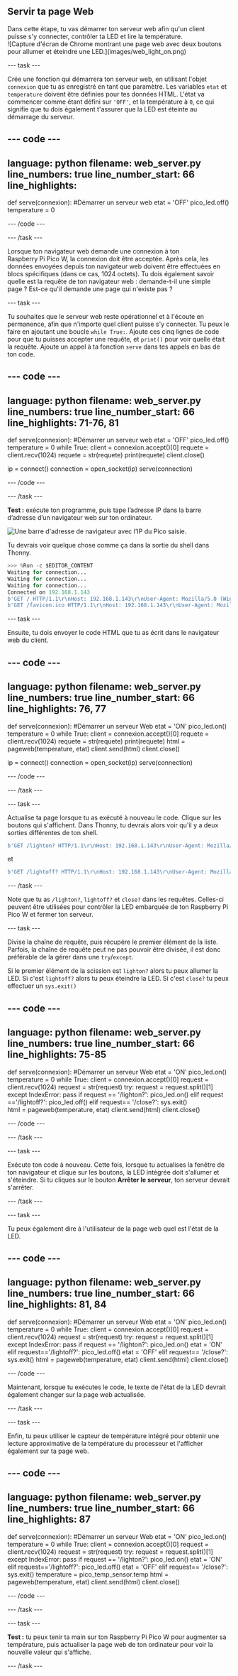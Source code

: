 ## Servir ta page Web

<div style="display: flex; flex-wrap: wrap">
<div style="flex-basis: 200px; flex-grow: 1; margin-right: 15px;">
Dans cette étape, tu vas démarrer ton serveur web afin qu'un client puisse s'y connecter, contrôler ta LED et lire la température.
</div>
<div>
![Capture d'écran de Chrome montrant une page web avec deux boutons pour allumer et éteindre une LED.](images/web_light_on.png)
</div>
</div>

\--- task ---

Crée une fonction qui démarrera ton serveur web, en utilisant l'objet `connexion` que tu as enregistré en tant que paramètre. Les variables `etat` et `temperature` doivent être définies pour tes données HTML. L'état va commencer comme étant défini sur `'OFF'`, et la température à `0`, ce qui signifie que tu dois également t'assurer que la LED est éteinte au démarrage du serveur.

## --- code ---

language: python
filename: web_server.py
line_numbers: true
line_number_start: 66
line_highlights:
-----------------------------------------------------

def serve(connexion):
\#Démarrer un serveur web
etat = 'OFF'
pico_led.off()
temperature = 0

\--- /code ---

\--- /task ---

Lorsque ton navigateur web demande une connexion à ton Raspberry Pi Pico W, la connexion doit être acceptée. Après cela, les données envoyées depuis ton navigateur web doivent être effectuées en blocs spécifiques (dans ce cas, 1024 octets). Tu dois également savoir quelle est la requête de ton navigateur web : demande-t-il une simple page ? Est-ce qu'il demande une page qui n'existe pas ?

\--- task ---

Tu souhaites que le serveur web reste opérationnel et à l'écoute en permanence, afin que n'importe quel client puisse s'y connecter. Tu peux le faire en ajoutant une boucle `while True:`. Ajoute ces cinq lignes de code pour que tu puisses accepter une requête, et `print()` pour voir quelle était la requête. Ajoute un appel à ta fonction `serve` dans tes appels en bas de ton code.

## --- code ---

language: python
filename: web_server.py
line_numbers: true
line_number_start: 66
line_highlights: 71-76, 81
---------------------------------------------------------------

def serve(connexion):
\#Démarrer un serveur web
etat = 'OFF'
pico_led.off()
temperature = 0
while True:
client = connexion.accept()[0]
requete = client.recv(1024)
requete = str(requete)
print(requete)
client.close()

ip = connect()
connection = open_socket(ip)
serve(connection)

\--- /code ---

\--- /task ---

**Test :** exécute ton programme, puis tape l’adresse IP dans la barre d’adresse d’un navigateur web sur ton ordinateur.

![Une barre d'adresse de navigateur avec l'IP du Pico saisie.](images/browser_ip.png)

Tu devrais voir quelque chose comme ça dans la sortie du shell dans Thonny.

```python
>>> %Run -c $EDITOR_CONTENT
Waiting for connection...
Waiting for connection...
Waiting for connection...
Connected on 192.168.1.143
b'GET / HTTP/1.1\r\nHost: 192.168.1.143\r\nUser-Agent: Mozilla/5.0 (Windows NT 10.0; Win64; x64; rv:101.0) Gecko/20100101 Firefox/101.0\r\nAccept: text/html,application/xhtml+xml,application/xml;q=0.9,image/avif,image/webp,*/*;q=0.8\r\nAccept-Language: en-GB,en;q=0.5\r\nAccept-Encoding: gzip, deflate\r\nConnection: keep-alive\r\nUpgrade-Insecure-Requests: 1\r\n\r\n'
b'GET /favicon.ico HTTP/1.1\r\nHost: 192.168.1.143\r\nUser-Agent: Mozilla/5.0 (Windows NT 10.0; Win64; x64; rv:101.0) Gecko/20100101 Firefox/101.0\r\nAccept: image/avif,image/webp,*/*\r\nAccept-Language: en-GB,en;q=0.5\r\nAccept-Encoding: gzip, deflate\r\nConnection: keep-alive\r\nReferer: http://192.168.1.143/\r\n\r\n'
```

\--- task ---

Ensuite, tu dois envoyer le code HTML que tu as écrit dans le navigateur web du client.

## --- code ---

language: python
filename: web_server.py
line_numbers: true
line_number_start: 66
line_highlights: 76, 77
------------------------------------------------------------

def serve(connexion):
\#Démarrer un serveur Web
etat = 'ON'
pico_led.on()
temperature = 0
while True:
client = connexion.accept()[0]
requete = client.recv(1024)
requete = str(requete)
print(requete)
html = pageweb(temperature, etat)
client.send(html)
client.close()

ip = connect()
connection = open_socket(ip)
serve(connection)

\--- /code ---

\--- /task ---

\--- task ---

Actualise ta page lorsque tu as exécuté à nouveau le code. Clique sur les boutons qui s'affichent. Dans Thonny, tu devrais alors voir qu'il y a deux sorties différentes de ton shell.

```python
b'GET /lighton? HTTP/1.1\r\nHost: 192.168.1.143\r\nUser-Agent: Mozilla/5.0 (Windows NT 10.0; Win64; x64; rv:101.0) Gecko/20100101 Firefox/101.0\r\nAccept: text/html,application/xhtml+xml,application/xml;q=0.9,image/avif,image/webp,*/*;q=0.8\r\nAccept-Language: en-GB,en;q=0.5\r\nAccept-Encoding: gzip, deflate\r\nConnection: keep-alive\r\nReferer: http://192.168.1.143/\r\nUpgrade-Insecure-Requests: 1\r\n\r\n'
```

et

```python
b'GET /lightoff? HTTP/1.1\r\nHost: 192.168.1.143\r\nUser-Agent: Mozilla/5.0 (Windows NT 10.0; Win64; x64; rv:101.0) Gecko/20100101 Firefox/101.0\r\nAccept: text/html,application/xhtml+xml,application/xml;q=0.9,image/avif,image/webp,*/*;q=0.8\r\nAccept-Language: en-GB,en;q=0.5\r\nAccept-Encoding: gzip, deflate\r\nConnection: keep-alive\r\nReferer: http://192.168.1.143/lighton?\r\nUpgrade-Insecure-Requests: 1\r\n\r\n'
```

\--- /task ---

Note que tu as `/lighton?`, `lightoff?` et `close?` dans les requêtes. Celles-ci peuvent être utilisées pour contrôler la LED embarquée de ton Raspberry Pi Pico W et fermer ton serveur.

\--- task ---

Divise la chaîne de requête, puis récupére le premier élément de la liste. Parfois, la chaîne de requête peut ne pas pouvoir être divisée, il est donc préférable de la gérer dans une `try`/`except`.

Si le premier élément de la scission est `lighton?` alors tu peux allumer la LED. Si c'est `lightoff?` alors tu peux éteindre la LED. Si c'est `close?` tu peux effectuer un `sys.exit()`

## --- code ---

language: python
filename: web_server.py
line_numbers: true
line_number_start: 66
line_highlights: 75-85
-----------------------------------------------------------

def serve(connexion):
\#Démarrer un serveur Web
etat = 'ON'
pico_led.on()
temperature = 0
while True:
client = connexion.accept()[0]
request = client.recv(1024)
request = str(request)
try:
request = request.split()[1]
except IndexError:
pass
if request == '/lighton?':
pico_led.on()
elif request =='/lightoff?':
pico_led.off()
elif request== '/close?':
sys.exit()\
html = pageweb(temperature, etat)
client.send(html)
client.close()

\--- /code ---

\--- /task ---

\--- task ---

Exécute ton code à nouveau. Cette fois, lorsque tu actualises la fenêtre de ton navigateur et clique sur les boutons, la LED intégrée doit s'allumer et s'éteindre. Si tu cliques sur le bouton **Arrêter le serveur**, ton serveur devrait s'arrêter.

\--- /task ---

\--- task ---

Tu peux également dire à l'utilisateur de la page web quel est l'état de la LED.

## --- code ---

language: python
filename: web_server.py
line_numbers: true
line_number_start: 66
line_highlights: 81, 84
------------------------------------------------------------

def serve(connexion):
\#Démarrer un serveur Web
etat = 'ON'
pico_led.on()
temperature = 0
while True:
client = connexion.accept()[0]
request = client.recv(1024)
request = str(request)
try:
request = request.split()[1]
except IndexError:
pass
if request == '/lighton?':
pico_led.on()
etat = 'ON'
elif request=='/lightoff?':
pico_led.off()
etat = 'OFF'
elif request== '/close?':
sys.exit()
html = pageweb(temperature, etat)
client.send(html)
client.close()

\--- /code ---

Maintenant, lorsque tu exécutes le code, le texte de l'état de la LED devrait également changer sur la page web actualisée.

\--- /task ---

\--- task ---

Enfin, tu peux utiliser le capteur de température intégré pour obtenir une lecture approximative de la température du processeur et l'afficher également sur ta page web.

## --- code ---

language: python
filename: web_server.py
line_numbers: true
line_number_start: 66
line_highlights: 87
--------------------------------------------------------

def serve(connexion):
\#Démarrer un serveur Web
etat = 'ON'
pico_led.on()
temperature = 0
while True:
client = connexion.accept()[0]
request = client.recv(1024)
request = str(request)
try:
request = request.split()[1]
except IndexError:
pass
if request == '/lighton?':
pico_led.on()
etat = 'ON'
elif request=='/lightoff?':
pico_led.off()
etat = 'OFF'
elif request== '/close?':
sys.exit()
temperature = pico_temp_sensor.temp
html = pageweb(temperature, etat)
client.send(html)
client.close()

\--- /code ---

\--- /task ---

\--- task ---

**Test :** tu peux tenir ta main sur ton Raspberry Pi Pico W pour augmenter sa température, puis actualiser la page web de ton ordinateur pour voir la nouvelle valeur qui s'affiche.

\--- /task ---
